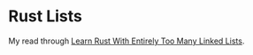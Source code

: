 # Rust Lists

My read through [Learn Rust With Entirely Too Many Linked Lists](https://rust-unofficial.github.io/too-many-lists/).
